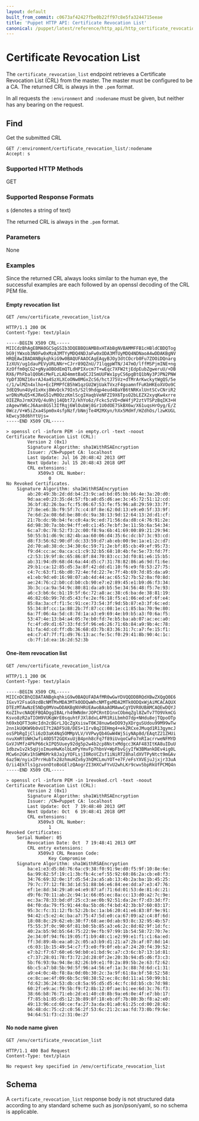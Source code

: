 ```yaml
---
layout: default
built_from_commit: c0673af42427fbe0b22ff97c8e5fa3244715eeae
title: 'Puppet HTTP API: Certificate Revocation List'
canonical: /puppet/latest/reference/http_api/http_certificate_revocation_list.html
---
```


Certificate Revocation List
===========================

The `certificate_revocation_list` endpoint retrieves a Certificate Revocation List (CRL)
from the master.  The master must be configured to be a CA.  The returned
CRL is always in the `.pem` format.

In all requests the `:environment` and `:nodename` must be given, but neither has any bearing on the request.

Find
----

Get the submitted CRL

    GET /:environment/certificate_revocation_list/:nodename
    Accept: s

### Supported HTTP Methods

GET

### Supported Response Formats

s (denotes a string of text)

The returned CRL is always in the `.pem` format.

### Parameters

None

### Examples

Since the returned CRL always looks similar to the human eye, the successful examples are each followed by an openssl
decoding of the CRL PEM file.

#### Empty revocation list

    GET /env/certificate_revocation_list/ca

    HTTP/1.1 200 OK
    Content-Type: text/plain

    -----BEGIN X509 CRL-----
    MIICdzBhAgEBMA0GCSqGSIb3DQEBBQUAMB8xHTAbBgNVBAMMFFB1cHBldCBDQTog
    bG9jYWxob3N0Fw0xMzA3MTYyMDQ4NDJaFw0xODA3MTUyMDQ4NDNaoA4wDDAKBgNV
    HRQEAwIBADANBgkqhkiG9w0BAQUFAAOCAgEAqyBJOy3dtCOcrb0Fu7ZOOiDQnarg
    IzXUV/ug1dauPEVyURLNNr+CJrr89QZnU/71lqgpWTN/J47mO/lffMSPjmINE+ng
    XzOffm0qCG2+gNyaOBOdEmQTLdHPIXvcm7T+wEqc7XFW2tjEdpEubZgweruU/+DB
    RX6/PhFbalQ0bKcMeFLzLAD4mmtBaQCJISmUUFWx1pyCS6pgBtQ1bNy3PJPN2PNW
    YpDf3DNZ16vrAJ4a4SzXLXCoONw0MGxZcS6/hctJ75Vz+dTMrArKwckytWgQS/5e
    c/1/wlMZn4xlho+EcIPMPfCB5hW1qzGU2WjUakTVxzF4goamnfFuKbHKEoXVOo9C
    3dEQ9un4Uyd1xHxj8WvQck79In5/S2l9hdqp4eud4BaYB6tNRKxlUntSCvCNriR2
    wrDNsMuQ5+KJReG51vM0OzzKmlScgIHaqbVeNFZI9X6TpsO2bLEZX2xyqKw4xrre
    OIEZRoJrmX3VQ/4u9hj14Qbt72/khYo6z/Fckc5zVD+dW4fjP2ztVTSPzBqIK3+H
    zAgewYW6cJ6Aan8GSl3IfRqj6WlOubWj8Gr1U0dOE7SkBX6w/X61uqsHrOyg/E/Z
    0Wcz/V+W5iZxa4Spm0x4sfpNzf/bNmjTe4M2MXyn/hXx5MdHf/HZdhOs/lzwKUGL
    kEwcy38d6hYtUjs=
    -----END X509 CRL-----

    > openssl crl -inform PEM -in empty.crl -text -noout
    Certificate Revocation List (CRL):
            Version 2 (0x1)
            Signature Algorithm: sha1WithRSAEncryption
            Issuer: /CN=Puppet CA: localhost
            Last Update: Jul 16 20:48:42 2013 GMT
            Next Update: Jul 15 20:48:43 2018 GMT
            CRL extensions:
                X509v3 CRL Number:
                    0
    No Revoked Certificates.
        Signature Algorithm: sha1WithRSAEncryption
            ab:20:49:3b:2d:dd:b4:23:9c:ad:bd:05:bb:b6:4e:3a:20:d0:
            9d:aa:e0:23:35:d4:57:fb:a0:d5:d6:ae:3c:45:72:51:12:cd:
            36:bf:82:26:ba:fc:f5:06:67:53:fe:f5:96:a8:29:59:33:7f:
            27:8e:e6:3b:f9:5f:7c:c4:8f:8e:62:0d:13:e9:e0:5f:33:9f:
            7e:6d:2a:08:6d:be:80:dc:9a:38:13:9d:12:64:13:2d:d1:cf:
            21:7b:dc:9b:b4:fe:c0:4a:9c:ed:71:56:da:d8:c4:76:91:2e:
            6d:98:30:7a:bb:94:ff:e0:c1:45:7e:bf:3e:11:5b:6a:54:34:
            6c:a7:0c:78:52:f3:2c:00:f8:9a:6b:41:69:00:89:21:29:94:
            50:55:b1:d6:9c:82:4b:aa:60:06:d4:35:6c:dc:b7:3c:93:cd:
            d8:f3:56:62:90:df:dc:33:59:d7:ab:eb:00:9e:1a:e1:2c:d7:
            2d:70:a8:38:dc:34:30:6c:59:71:2e:bf:85:cb:49:ef:95:73:
            f9:d4:cc:ac:0a:ca:c1:c9:32:b5:68:10:4b:fe:5e:73:fd:7f:
            c2:53:19:9f:8c:65:86:8f:84:70:83:cc:3d:f0:81:e6:15:b5:
            ab:31:94:d9:68:d4:6a:44:d5:c7:31:78:82:86:a6:9d:f1:6e:
            29:b1:ca:12:85:d5:3a:8f:42:dd:d1:10:f6:e9:f8:53:27:75:
            c4:7c:63:f1:6b:d0:72:4e:fd:22:7e:7f:4b:69:7d:85:da:a9:
            e1:eb:9d:e0:16:98:07:ab:4d:44:ac:65:52:7b:52:0a:f0:8d:
            ae:24:76:c2:b0:cd:b0:cb:90:e7:e2:89:45:e1:b9:d6:f3:34:
            3b:3c:ca:9a:54:9c:80:81:da:a9:b5:5e:34:56:48:f5:7e:93:
            a6:c3:b6:6c:b1:19:5f:6c:72:a8:ac:38:c6:ba:de:38:81:19:
            46:82:6b:99:7d:d5:43:fe:2e:f6:18:f5:e1:06:ed:ef:6f:e4:
            85:8a:3a:cf:f1:5c:91:ce:73:54:3f:9d:5b:87:e3:3f:6c:ed:
            55:34:8f:cc:1a:88:2b:7f:87:cc:08:1e:c1:85:ba:70:9e:80:
            6a:7f:06:4a:5d:c8:7d:1a:a3:e9:69:4e:b9:b5:a3:f0:6a:f5:
            53:47:4e:13:b4:a4:05:7e:b0:fd:7e:b5:ba:ab:07:ac:ec:a0:
            fc:4f:d9:d1:67:33:fd:5f:96:e6:26:71:6b:84:a9:9b:4c:78:
            b1:fa:4d:cd:ff:db:36:68:d3:7b:83:36:31:7c:a7:fe:15:f1:
            e4:c7:47:7f:f1:d9:76:13:ac:fe:5c:f0:29:41:8b:90:4c:1c:
            cb:7f:1d:ea:16:2d:52:3b

#### One-item revocation list

    GET /env/certificate_revocation_list/ca

    HTTP/1.1 200 OK
    Content-Type: text/plain

    -----BEGIN X509 CRL-----
    MIICnDCBhQIBATANBgkqhkiG9w0BAQUFADAfMR0wGwYDVQQDDBRQdXBwZXQgQ0E6
    IGxvY2FsaG9zdBcNMTMxMDA3MTk0ODQwWhcNMTgxMDA2MTk0ODQxWjAiMCACAQUX
    DTEzMTAwNzE5NDg0MVowDDAKBgNVHRUEAwoBAaAOMAwwCgYDVR0UBAMCAQEwDQYJ
    KoZIhvcNAQEFBQADggIBALrh49WNdmrJOPCRntD1nxCObmqZgl8ZwTv7TO9VkmCG
    Ksvo8zR2aTIOH9VUKqWrE0squhtFJXl8dxL4PR1RiLbmhO7dp+NHdu8ejTQpoOTp
    h69xbQFT3oHcIdn2cBGrLJQcZgXsiswT0KJ8nuw6eDO93yXDrguSUdou99M99wTw
    2nn1kUQKW9b0vUI7t2ADF5U8/DES+1IrvBq2IEHmg4+ekZRCxeJMuqd1R13gymcJ
    osSPbRgIjCli6zD3aK4Nq5OMMpVLV/VVPwyQb4GwW4Wj5iyNAp8d/EAqtZ21ZHUi
    nvuXmRtUWHJwfi40D5T2GQXxuUjB4pnh8cFq7f89iUvqoCwFo7nRIacrrweNFMYD
    GxVJVMfz4PkP66ckIPQ5Uuey92dg5p2w4b2cp8NstxMdgcc3KAF483ItKA8uIDuU
    1dbzw1v2k5qUjoImueHwKolbLmPyYmvFp7hbnV+WpFbvGjyIfW3BMankDEv4ig0L
    MCw6n2GKv1hSWM6Mrk8Ja1yYOFLsjI0RoVCZsf1iNiRT28haldXVTPyNtct9mGAv
    6az5W/nyixIPrrHubTx28zhmuHZx6y3hQMCLmuYOT+e7F/eFsYXVEjuJjxjr33uA
    O/ii4EkTls1gzvonOtoBoGElzQAogrZI3HXCwFYvU2whLKr9cwv5bpRkUfPCMQ4n
    -----END X509 CRL-----

    > openssl crl -inform PEM -in 1revoked.crl -text -noout
    Certificate Revocation List (CRL):
            Version 2 (0x1)
            Signature Algorithm: sha1WithRSAEncryption
            Issuer: /CN=Puppet CA: localhost
            Last Update: Oct  7 19:48:40 2013 GMT
            Next Update: Oct  6 19:48:41 2018 GMT
            CRL extensions:
                X509v3 CRL Number:
                    1
    Revoked Certificates:
        Serial Number: 05
            Revocation Date: Oct  7 19:48:41 2013 GMT
            CRL entry extensions:
                X509v3 CRL Reason Code:
                    Key Compromise
        Signature Algorithm: sha1WithRSAEncryption
            ba:e1:e3:d5:8d:76:6a:c9:38:f0:91:9e:d0:f5:9f:10:8e:6e:
            6a:99:82:5f:19:c1:3b:fb:4c:ef:55:92:60:86:2a:cb:e8:f3:
            34:76:69:32:0e:1f:d5:54:2a:a5:ab:13:4b:2a:ba:1b:45:25:
            79:7c:77:12:f8:3d:1d:51:88:b6:e6:84:ee:dd:a7:e3:47:76:
            ef:1e:8d:34:29:a0:e4:e9:87:af:71:6d:01:53:de:81:dc:21:
            d9:f6:70:11:ab:2c:94:1c:66:05:ec:8a:cc:13:d0:a2:7c:9e:
            ec:3a:78:33:bd:df:25:c3:ae:0b:92:51:da:2e:f7:d3:3d:f7:
            04:f0:da:79:f5:91:44:0a:5b:d6:f4:bd:42:3b:b7:60:03:17:
            95:3c:fc:31:12:fb:52:2b:bc:1a:b6:20:41:e6:83:8f:9e:91:
            94:42:c5:e2:4c:ba:a7:75:47:5d:e0:ca:67:09:a2:c4:8f:6d:
            18:08:8c:29:62:eb:30:f7:68:ae:0d:ab:93:8c:32:95:4b:57:
            f5:55:3f:0c:90:6f:81:b0:5b:85:a3:e6:2c:8d:02:9f:1d:fc:
            40:2a:b5:9d:b5:64:75:22:9e:fb:97:99:1b:54:58:72:70:7e:
            2e:34:0f:94:f6:19:05:f1:b9:48:c1:e2:99:e1:f1:c1:6a:ed:
            ff:3d:89:4b:ea:a0:2c:05:a3:b9:d1:21:a7:2b:af:07:8d:14:
            c6:03:1b:15:49:54:c7:f3:e0:f9:0f:eb:a7:24:20:f4:39:52:
            e7:b2:f7:67:60:e6:9d:b0:e1:bd:9c:a7:c3:6c:b7:13:1d:81:
            c7:37:28:01:78:f3:72:2d:28:0f:2e:20:3b:94:d5:d6:f3:c3:
            5b:f6:93:9a:94:8e:82:26:b9:e1:f0:2a:89:5b:2e:63:f2:62:
            6b:c5:a7:b8:5b:9d:5f:96:a4:56:ef:1a:3c:88:7d:6d:c1:31:
            a9:e4:0c:4b:f8:8a:0d:0b:30:2c:3a:9f:61:8a:bf:58:52:58:
            ce:8c:ae:4f:09:6b:5c:98:38:52:ec:8c:8d:11:a1:50:99:b1:
            fd:62:36:24:53:db:c8:5a:95:d5:d5:4c:fc:8d:b5:cb:7d:98:
            60:2f:e9:ac:f9:5b:f9:f2:8b:12:0f:ae:b1:ee:6d:3c:76:f3:
            38:66:b8:76:71:eb:2d:e1:40:c0:8b:9a:e6:0e:4f:e7:bb:17:
            f7:85:b1:85:d5:12:3b:89:8f:18:eb:df:7b:80:3b:f8:a2:e0:
            49:13:96:cd:60:ce:fa:27:3a:da:01:a0:61:25:cd:00:28:82:
            b6:48:dc:75:c2:c0:56:2f:53:6c:21:2c:aa:fd:73:0b:f9:6e:
            94:64:51:f3:c2:31:0e:27

#### No node name given

    GET /env/certificate_revocation_list

    HTTP/1.1 400 Bad Request
    Content-Type: text/plain

    No request key specified in /env/certificate_revocation_list

Schema
------

A `certificate_revocation_list` response body is not structured data according to any
standard scheme such as json/pson/yaml, so no schema is applicable.
